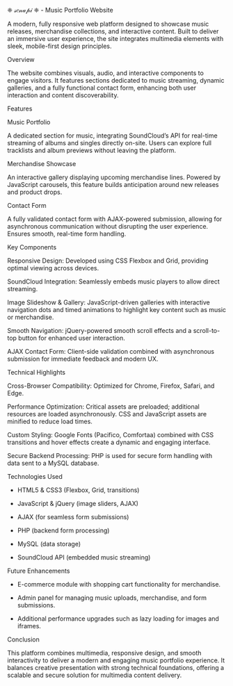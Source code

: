 ❈ 𝓈𝑒𝓃𝒶𝓅𝒾 ❈ - Music Portfolio Website

A modern, fully responsive web platform designed to showcase music releases, merchandise collections, and interactive content. Built to deliver an immersive user experience, the site integrates multimedia elements with sleek, mobile-first design principles.

Overview

The website combines visuals, audio, and interactive components to engage visitors. It features sections dedicated to music streaming, dynamic galleries, and a fully functional contact form, enhancing both user interaction and content discoverability.

Features


Music Portfolio

A dedicated section for music, integrating SoundCloud’s API for real-time streaming of albums and singles directly on-site. Users can explore full tracklists and album previews without leaving the platform.

Merchandise Showcase

An interactive gallery displaying upcoming merchandise lines. Powered by JavaScript carousels, this feature builds anticipation around new releases and product drops.

Contact Form

A fully validated contact form with AJAX-powered submission, allowing for asynchronous communication without disrupting the user experience. Ensures smooth, real-time form handling.



Key Components


Responsive Design: Developed using CSS Flexbox and Grid, providing optimal viewing across devices.

SoundCloud Integration: Seamlessly embeds music players to allow direct streaming.

Image Slideshow & Gallery: JavaScript-driven galleries with interactive navigation dots and timed animations to highlight key content such as music or merchandise.

Smooth Navigation: jQuery-powered smooth scroll effects and a scroll-to-top button for enhanced user interaction.

AJAX Contact Form: Client-side validation combined with asynchronous submission for immediate feedback and modern UX.


Technical Highlights

Cross-Browser Compatibility: Optimized for Chrome, Firefox, Safari, and Edge.

Performance Optimization: Critical assets are preloaded; additional resources are loaded asynchronously. CSS and JavaScript assets are minified to reduce load times.

Custom Styling: Google Fonts (Pacifico, Comfortaa) combined with CSS transitions and hover effects create a dynamic and engaging interface.

Secure Backend Processing: PHP is used for secure form handling with data sent to a MySQL database.



Technologies Used

- HTML5 & CSS3 (Flexbox, Grid, transitions)

- JavaScript & jQuery (image sliders, AJAX)

- AJAX (for seamless form submissions)

- PHP (backend form processing)

- MySQL (data storage)

- SoundCloud API (embedded music streaming)



Future Enhancements

- E-commerce module with shopping cart functionality for merchandise.

- Admin panel for managing music uploads, merchandise, and form submissions.

- Additional performance upgrades such as lazy loading for images and iframes.



Conclusion

This platform combines multimedia, responsive design, and smooth interactivity to deliver a modern and engaging music portfolio experience. It balances creative presentation with strong technical foundations, offering a scalable and secure solution for multimedia content delivery.
